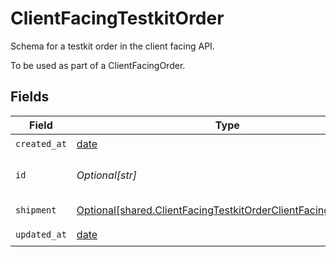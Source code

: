 # ClientFacingTestkitOrder

Schema for a testkit order in the client facing API.

To be used as part of a ClientFacingOrder.


## Fields

| Field                                                                                                                                    | Type                                                                                                                                     | Required                                                                                                                                 | Description                                                                                                                              |
| ---------------------------------------------------------------------------------------------------------------------------------------- | ---------------------------------------------------------------------------------------------------------------------------------------- | ---------------------------------------------------------------------------------------------------------------------------------------- | ---------------------------------------------------------------------------------------------------------------------------------------- |
| `created_at`                                                                                                                             | [date](https://docs.python.org/3/library/datetime.html#date-objects)                                                                     | :heavy_check_mark:                                                                                                                       | N/A                                                                                                                                      |
| `id`                                                                                                                                     | *Optional[str]*                                                                                                                          | :heavy_check_mark:                                                                                                                       | The Vital TestKit Order ID                                                                                                               |
| `shipment`                                                                                                                               | [Optional[shared.ClientFacingTestkitOrderClientFacingShipment]](undefined/models/shared/clientfacingtestkitorderclientfacingshipment.md) | :heavy_minus_sign:                                                                                                                       | Shipment object                                                                                                                          |
| `updated_at`                                                                                                                             | [date](https://docs.python.org/3/library/datetime.html#date-objects)                                                                     | :heavy_check_mark:                                                                                                                       | N/A                                                                                                                                      |